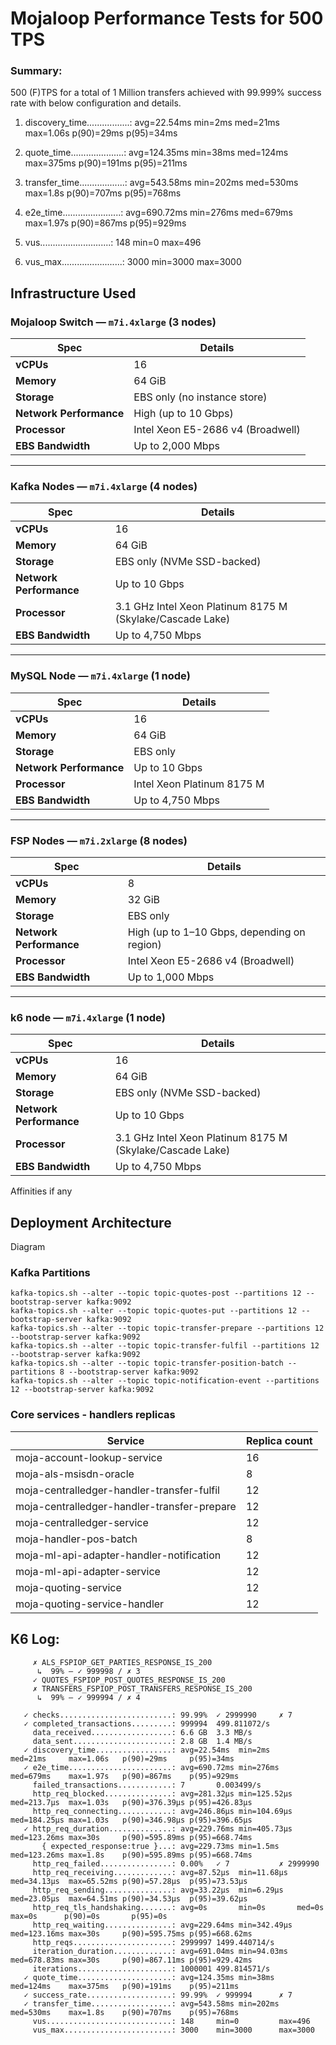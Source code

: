 # Mojaloop Performance Tests for 500 TPS

### Summary:
500 (F)TPS for a total of 1 Million transfers achieved with 99.999% success rate with below configuration and details.

1. discovery_time.................: avg=22.54ms  min=2ms      med=21ms     max=1.06s   p(90)=29ms     p(95)=34ms

1. quote_time.....................: avg=124.35ms min=38ms     med=124ms    max=375ms   p(90)=191ms    p(95)=211ms

1. transfer_time..................: avg=543.58ms min=202ms    med=530ms    max=1.8s    p(90)=707ms    p(95)=768ms

1. e2e_time.......................: avg=690.72ms min=276ms    med=679ms    max=1.97s   p(90)=867ms    p(95)=929ms

1. vus............................: 148     min=0         max=496

1. vus_max........................: 3000    min=3000      max=3000

## Infrastructure Used

### Mojaloop Switch — `m7i.4xlarge` (3 nodes)

| Spec | Details |
|------|----------|
| **vCPUs** | 16 |
| **Memory** | 64 GiB |
| **Storage** | EBS only (no instance store) |
| **Network Performance** | High (up to 10 Gbps) |
| **Processor** | Intel Xeon E5-2686 v4 (Broadwell) |
| **EBS Bandwidth** | Up to 2,000 Mbps |

---

### Kafka Nodes — `m7i.4xlarge` (4 nodes)

| Spec | Details |
|------|----------|
| **vCPUs** | 16 |
| **Memory** | 64 GiB |
| **Storage** | EBS only (NVMe SSD-backed) |
| **Network Performance** | Up to 10 Gbps |
| **Processor** | 3.1 GHz Intel Xeon Platinum 8175 M (Skylake/Cascade Lake) |
| **EBS Bandwidth** | Up to 4,750 Mbps |

---

### MySQL Node — `m7i.4xlarge` (1 node)

| Spec | Details |
|------|----------|
| **vCPUs** | 16 |
| **Memory** | 64 GiB |
| **Storage** | EBS only |
| **Network Performance** | Up to 10 Gbps |
| **Processor** | Intel Xeon Platinum 8175 M |
| **EBS Bandwidth** | Up to 4,750 Mbps |

---

### FSP Nodes — `m7i.2xlarge` (8 nodes)

| Spec | Details |
|------|----------|
| **vCPUs** | 8 |
| **Memory** | 32 GiB |
| **Storage** | EBS only |
| **Network Performance** | High (up to 1–10 Gbps, depending on region) |
| **Processor** | Intel Xeon E5-2686 v4 (Broadwell) |
| **EBS Bandwidth** | Up to 1,000 Mbps |

---

### k6 node — `m7i.4xlarge` (1 node)

| Spec | Details |
|------|----------|
| **vCPUs** | 16 |
| **Memory** | 64 GiB |
| **Storage** | EBS only (NVMe SSD-backed) |
| **Network Performance** | Up to 10 Gbps |
| **Processor** | 3.1 GHz Intel Xeon Platinum 8175 M (Skylake/Cascade Lake) |
| **EBS Bandwidth** | Up to 4,750 Mbps |


Affinities if any


## Deployment Architecture 
Diagram

### Kafka Partitions

```
kafka-topics.sh --alter --topic topic-quotes-post --partitions 12 --bootstrap-server kafka:9092
kafka-topics.sh --alter --topic topic-quotes-put --partitions 12 --bootstrap-server kafka:9092
kafka-topics.sh --alter --topic topic-transfer-prepare --partitions 12 --bootstrap-server kafka:9092
kafka-topics.sh --alter --topic topic-transfer-fulfil --partitions 12 --bootstrap-server kafka:9092
kafka-topics.sh --alter --topic topic-transfer-position-batch --partitions 8 --bootstrap-server kafka:9092
kafka-topics.sh --alter --topic topic-notification-event --partitions 12 --bootstrap-server kafka:9092
```

### Core services - handlers replicas

| Service | Replica count |
|------|----------|
| moja-account-lookup-service | 16 |
| moja-als-msisdn-oracle | 8 |
| moja-centralledger-handler-transfer-fulfil | 12 |
| moja-centralledger-handler-transfer-prepare | 12 |
| moja-centralledger-service | 12 |
| moja-handler-pos-batch | 8 |       
| moja-ml-api-adapter-handler-notification | 12 |
| moja-ml-api-adapter-service | 12 |
| moja-quoting-service | 12 |
| moja-quoting-service-handler | 12 |




## K6 Log:

```
     ✗ ALS_FSPIOP_GET_PARTIES_RESPONSE_IS_200
      ↳  99% — ✓ 999998 / ✗ 3
     ✓ QUOTES_FSPIOP_POST_QUOTES_RESPONSE_IS_200
     ✗ TRANSFERS_FSPIOP_POST_TRANSFERS_RESPONSE_IS_200
      ↳  99% — ✓ 999994 / ✗ 4

   ✓ checks.........................: 99.99%  ✓ 2999990     ✗ 7
   ✓ completed_transactions.........: 999994  499.811072/s
     data_received..................: 6.6 GB  3.3 MB/s
     data_sent......................: 2.8 GB  1.4 MB/s
   ✓ discovery_time.................: avg=22.54ms  min=2ms      med=21ms     max=1.06s   p(90)=29ms     p(95)=34ms
   ✓ e2e_time.......................: avg=690.72ms min=276ms    med=679ms    max=1.97s   p(90)=867ms    p(95)=929ms
     failed_transactions............: 7       0.003499/s
     http_req_blocked...............: avg=281.32µs min=125.52µs med=213.7µs  max=1.03s   p(90)=376.39µs p(95)=426.83µs
     http_req_connecting............: avg=246.86µs min=104.69µs med=184.25µs max=1.03s   p(90)=346.98µs p(95)=396.65µs
   ✓ http_req_duration..............: avg=229.76ms min=405.73µs med=123.26ms max=30s     p(90)=595.89ms p(95)=668.74ms
       { expected_response:true }...: avg=229.73ms min=1.5ms    med=123.26ms max=1.8s    p(90)=595.89ms p(95)=668.74ms
     http_req_failed................: 0.00%   ✓ 7           ✗ 2999990
     http_req_receiving.............: avg=87.52µs  min=11.68µs  med=34.13µs  max=65.52ms p(90)=57.28µs  p(95)=73.53µs
     http_req_sending...............: avg=33.22µs  min=6.29µs   med=23.05µs  max=64.51ms p(90)=34.53µs  p(95)=39.62µs
     http_req_tls_handshaking.......: avg=0s       min=0s       med=0s       max=0s      p(90)=0s       p(95)=0s
     http_req_waiting...............: avg=229.64ms min=342.49µs med=123.16ms max=30s     p(90)=595.75ms p(95)=668.62ms
     http_reqs......................: 2999997 1499.440714/s
     iteration_duration.............: avg=691.04ms min=94.03ms  med=678.83ms max=30s     p(90)=867.11ms p(95)=929.42ms
     iterations.....................: 1000001 499.814571/s
   ✓ quote_time.....................: avg=124.35ms min=38ms     med=124ms    max=375ms   p(90)=191ms    p(95)=211ms
   ✓ success_rate...................: 99.99%  ✓ 999994      ✗ 7
   ✓ transfer_time..................: avg=543.58ms min=202ms    med=530ms    max=1.8s    p(90)=707ms    p(95)=768ms
     vus............................: 148     min=0         max=496
     vus_max........................: 3000    min=3000      max=3000
```
